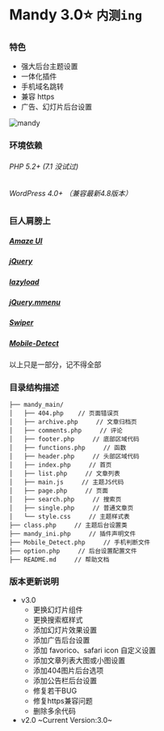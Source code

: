 # Mandy 3.0:star:  `内测ing`
### 特色
- 强大后台主题设置
- 一体化插件
- 手机域名跳转
- 兼容 https
- 广告、幻灯片后台设置

![mandy](https://i.loli.net/2017/08/01/597ff12b1f9a8.png)
### 环境依赖
###### PHP 5.2+ (7.1 没试过)
###### WordPress 4.0+ （兼容最新4.8版本）

### 巨人肩膀上
##### <a href="https://github.com/amazeui/amazeui">Amaze UI</a>
##### <a href="https://github.com/jquery/jquery">jQuery</a>
##### <a href="https://github.com/rgrove/lazyload">lazyload</a>
##### <a href="https://github.com/FrDH/jQuery.mmenu">jQuery.mmenu</a>
##### <a href="https://github.com/nolimits4web/Swiper">Swiper</a>
##### <a href="https://github.com/serbanghita/Mobile-Detect">Mobile-Detect</a>
以上只是一部分，记不得全部

### 目录结构描述
```
├── mandy_main/
│   ├── 404.php    // 页面错误页
│   ├── archive.php     // 文章归档页
│   ├── comments.php     // 评论
│   ├── footer.php     // 底部区域代码
│   ├── functions.php     // 函数
│   ├── header.php     // 头部区域代码
│   ├── index.php     // 首页
│   ├── list.php     // 文章列表
│   ├── main.js     // 主题JS代码
│   ├── page.php     // 页面
│   ├── search.php     // 搜索页
│   ├── single.php     // 普通文章页
│   └── style.css     // 主题样式表
├── class.php     // 主题后台设置类
├── mandy_ini.php     // 插件声明文件
├── Mobile_Detect.php     // 手机判断文件
├── option.php     // 后台设置配置文件
├── README.md     // 帮助文档
```


### 版本更新说明
- v3.0 
  - 更换幻灯片组件
  - 更换搜索框样式
  - 添加幻灯片效果设置
  - 添加广告后台设置
  - 添加 favorico、safari icon 自定义设置
  - 添加文章列表大图或小图设置
  - 添加404图片后台选项
  - 添加公告栏后台设置
  - 修复若干BUG
  - 修复https兼容问题
  - 删除多余代码
- v2.0 
~Current Version:3.0~
